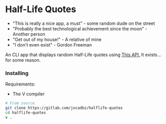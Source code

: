 # Half-Life Quotes

- "This is really a nice app, a must" - some random dude on the street
- "Probably the best technological achievement since the moon" - Another person
- "Get out of my house!" - A relative of mine
- "I don't even exist" - Gordon Freeman

An CLI app that displays random Half-Life quotes using <a href="https://github.com/RedsonBr140/half-life-quotes" target="_blank">This API.</a> It exists... for some reason.

### Installing

Requirements:
- The V compiler

```bash
# From source
git clone https://gitlab.com/jocadbz/halflife-quotes
cd halflife-quotes
v .
```